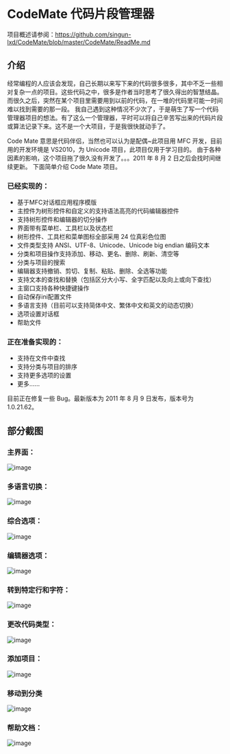# CodeMate 代码片段管理器

项目概述请参阅：https://github.com/singun-lxd/CodeMate/blob/master/CodeMate/ReadMe.md

## 介绍
经常编程的人应该会发现，自己长期以来写下来的代码很多很多，其中不乏一些相对复杂一点的项目。这些代码之中，很多是作者当时思考了很久得出的智慧结晶。而很久之后，突然在某个项目里需要用到以前的代码，在一堆的代码里可能一时间难以找到需要的那一段。
我自己遇到这种情况不少次了，于是萌生了写一个代码管理器项目的想法。有了这么一个管理器，平时可以将自己辛苦写出来的代码片段或算法记录下来。这不是一个大项目，于是我很快就动手了。

Code Mate 意思是代码伴侣，当然也可以认为是配偶~此项目用 MFC 开发，目前用的开发环境是 VS2010，为 Unicode 项目，此项目仅用于学习目的。
由于各种因素的影响，这个项目拖了很久没有开发了。。。2011 年 8 月 2 日之后会找时间继续更新。
下面简单介绍 Code Mate 项目。

### 已经实现的：
- 基于MFC对话框应用程序模版
- 主控件为树形控件和自定义的支持语法高亮的代码编辑器控件
- 支持树形控件和编辑器的切分操作
- 界面带有菜单栏、工具栏以及状态栏
- 树形控件、工具栏和菜单图标全部采用 24 位真彩色位图
- 文件类型支持 ANSI、UTF-8、Unicode、Unicode big endian 编码文本
- 分类和项目操作支持添加、移动、更名、删除、刷新、清空等
- 分类与项目的搜索
- 编辑器支持撤销、剪切、复制、粘贴、删除、全选等功能
- 支持文本的查找和替换（包括区分大小写、全字匹配以及向上或向下查找）
- 主窗口支持各种快捷键操作
- 自动保存ini配置文件
- 多语言支持（目前可以支持简体中文、繁体中文和英文的动态切换）
- 选项设置对话框
- 帮助文件
### 正在准备实现的：
- 支持在文件中查找
- 支持分类与项目的排序
- 支持更多选项的设置
- 更多……
 
目前正在修复一些 Bug。最新版本为 2011 年 8 月 9 日发布，版本号为 1.0.21.62。

## 部分截图

### 主界面：
![image](https://raw.githubusercontent.com/singun-lxd/CodeMate/master/ScreenShots/MainFrame.jpg)

### 多语言切换：
![image](https://raw.githubusercontent.com/singun-lxd/CodeMate/master/ScreenShots/LanguageMenu.png)

### 综合选项：
![image](https://raw.githubusercontent.com/singun-lxd/CodeMate/master/ScreenShots/SettingMainTab.png)

### 编辑器选项：
![image](https://raw.githubusercontent.com/singun-lxd/CodeMate/master/ScreenShots/SettingEditorTab.png)

### 转到特定行和字符：
![image](https://raw.githubusercontent.com/singun-lxd/CodeMate/master/ScreenShots/GoToDialog.png)

### 更改代码类型：
![image](https://raw.githubusercontent.com/singun-lxd/CodeMate/master/ScreenShots/ModifyCodeTypeDialog.png)

### 添加项目：
![image](https://raw.githubusercontent.com/singun-lxd/CodeMate/master/ScreenShots/AddProjectDialog.png)

### 移动到分类
![image](https://raw.githubusercontent.com/singun-lxd/CodeMate/master/ScreenShots/MoveToClassDialog.png)

### 帮助文档：
![image](https://raw.githubusercontent.com/singun-lxd/CodeMate/master/ScreenShots/HelpDocument.png)
